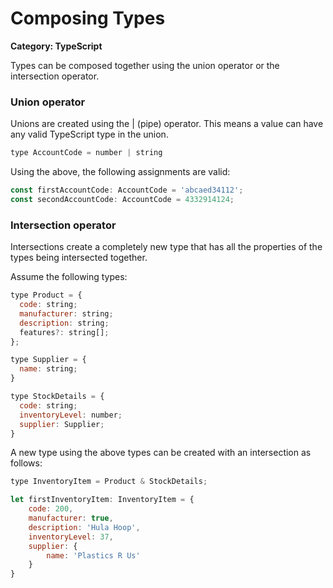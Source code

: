 # Composing Types

__Category: TypeScript__

Types can be composed together using the union operator or the intersection operator.

### Union operator

Unions are created using the | (pipe) operator. This means a value can have any valid TypeScript type in the union.

```javascript
type AccountCode = number | string
```

Using the above, the following assignments are valid:

```javascript
const firstAccountCode: AccountCode = 'abcaed34112';
const secondAccountCode: AccountCode = 4332914124;
```

### Intersection operator

Intersections create a completely new type that has all the properties of the types being intersected together.

Assume the following types:

```javascript
type Product = {
  code: string;
  manufacturer: string;
  description: string;
  features?: string[];
};

type Supplier = {
  name: string;
}

type StockDetails = {  
  code: string;
  inventoryLevel: number;
  supplier: Supplier;
}
```

A new type using the above types can be created with an intersection as follows:

```javascript
type InventoryItem = Product & StockDetails;

let firstInventoryItem: InventoryItem = {
    code: 200,
    manufacturer: true,
    description: 'Hula Hoop',
    inventoryLevel: 37,
    supplier: {
        name: 'Plastics R Us'
    }
}
```
